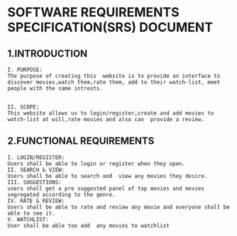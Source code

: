 # SOFTWARE REQUIREMENTS SPECIFICATION(SRS) DOCUMENT

## 1.INTRODUCTION
    I. PURPOSE: 
    The purpose of creating this  website is to provide an interface to discover movies,watch them,rate them, add to their watch-list, meet people with the same intrests. 


    II. SCOPE: 
    This website allows us to login/register,create and add movies to watch-list at will,rate movies and also can  provide a review.

## 2.FUNCTIONAL REQUIREMENTS
    I. LOGIN/REGISTER:
    Users shall be able to login or register when they open.
    II. SEARCH & VIEW:
    Users shall be able to search and  view any movies they desire.
    III. SUGGESTIONS:
    users shall get a pre suggested panel of top movies and movies segregated according to the genre.
    IV. RATE & REVIEW:
    Users shall be able to rate and review any movie and everyone shall be able to see it.
    V. WATCHLIST:
    User shall be able too add  any movies to watchlist 
     